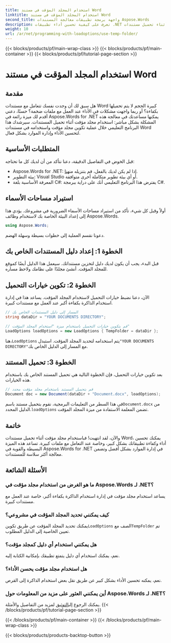 ```yaml
---
title: استخدام المجلد المؤقت في مستند Word
linktitle: استخدام المجلد المؤقت في مستند Word
second_title: واجهة برمجة تطبيقات معالجة المستندات Aspose.Words
description: تعرف على كيفية تحسين أداء تطبيقات .NET الخاصة بك عن طريق استخدام مجلد مؤقت أثناء تحميل مستندات Word باستخدام Aspose.Words.
weight: 10
url: /ar/net/programming-with-loadoptions/use-temp-folder/
---
```


{{< blocks/products/pf/main-wrap-class >}}
{{< blocks/products/pf/main-container >}}
{{< blocks/products/pf/tutorial-page-section >}}

# استخدام المجلد المؤقت في مستند Word

## مقدمة

هل سبق لك أن وجدت نفسك تتعامل مع مستندات Word كبيرة الحجم لا يتم تحميلها بكفاءة؟ أو ربما واجهت مشكلات في الأداء عند العمل مع ملفات ضخمة؟ حسنًا، دعني أقدم لك ميزة رائعة في Aspose.Words for .NET يمكنها مساعدتك في معالجة هذه المشكلة بشكل مباشر: استخدام مجلد مؤقت أثناء تحميل المستندات. سيرشدك هذا البرنامج التعليمي خلال عملية تكوين مجلد مؤقت واستخدامه في مستندات Word لتحسين الأداء وإدارة الموارد بشكل فعال.

## المتطلبات الأساسية

قبل الخوض في التفاصيل الدقيقة، دعنا نتأكد من أن لديك كل ما تحتاجه:

-  Aspose.Words for .NET: إذا لم يكن لديك بالفعل، قم بتنزيله من[هنا](https://releases.aspose.com/words/net/).
- بيئة التطوير: Visual Studio أو أي بيئة تطوير متكاملة أخرى متوافقة.
- المعرفة الأساسية بلغة C#: يفترض هذا البرنامج التعليمي أنك على دراية ببرمجة C#.

## استيراد مساحات الأسماء

أولاً وقبل كل شيء، تأكد من استيراد مساحات الأسماء الضرورية في مشروعك. يؤدي هذا إلى إعداد البيئة الخاصة بك لاستخدام وظائف Aspose.Words.

```csharp
using Aspose.Words;
```

دعونا نقسم العملية إلى خطوات بسيطة وسهلة الهضم.

## الخطوة 1: إعداد دليل المستندات الخاص بك

قبل البدء، يجب أن يكون لديك دليل لتخزين مستنداتك. سيعمل هذا الدليل أيضًا كموقع للمجلد المؤقت. أنشئ مجلدًا على نظامك ولاحظ مساره.

## الخطوة 2: تكوين خيارات التحميل

الآن، دعنا نضبط خيارات التحميل لاستخدام المجلد المؤقت. يساعد هذا في إدارة استخدام الذاكرة بكفاءة أكبر عند العمل مع مستندات كبيرة.

```csharp
// المسار إلى دليل المستندات الخاص بك
string dataDir = "YOUR DOCUMENTS DIRECTORY";

// قم بتكوين خيارات التحميل باستخدام ميزة "استخدام المجلد المؤقت"
LoadOptions loadOptions = new LoadOptions { TempFolder = dataDir };
```

 هنا،`LoadOptions` يتم استخدامه لتحديد المجلد المؤقت. استبدل`"YOUR DOCUMENTS DIRECTORY"`مع المسار إلى الدليل الخاص بك.

## الخطوة 3: تحميل المستند

بعد تكوين خيارات التحميل، فإن الخطوة التالية هي تحميل المستند الخاص بك باستخدام هذه الخيارات.

```csharp
// قم بتحميل المستند باستخدام مجلد مؤقت محدد
Document doc = new Document(dataDir + "Document.docx", loadOptions);
```

 في هذا السطر من التعليمات البرمجية، نقوم بتحميل مستند باسم`Document.docx` من الدليل المحدد.`loadOptions` تضمن المعلمة الاستفادة من ميزة المجلد المؤقت.

## خاتمة

والآن، لقد انتهيت! فباستخدام مجلد مؤقت أثناء تحميل مستندات Word، يمكنك تحسين أداء وكفاءة تطبيقاتك بشكل كبير، وخاصة عند التعامل مع ملفات كبيرة. تساعد هذه الميزة البسيطة والقوية في Aspose.Words for .NET في إدارة الموارد بشكل أفضل وتضمن معالجة أكثر سلاسة للمستندات.

## الأسئلة الشائعة

### ما هو الغرض من استخدام مجلد مؤقت في Aspose.Words لـ .NET؟
يساعد استخدام مجلد مؤقت في إدارة استخدام الذاكرة بكفاءة أكبر، خاصة عند العمل مع مستندات كبيرة.

### كيف يمكنني تحديد المجلد المؤقت في مشروعي؟
يمكنك تحديد المجلد المؤقت عن طريق تكوين`LoadOptions` الصف مع`TempFolder` تم تعيين الخاصية إلى الدليل المطلوب.

### هل يمكنني استخدام أي دليل كمجلد مؤقت؟
نعم، يمكنك استخدام أي دليل يتمتع تطبيقك بإمكانية الكتابة إليه.

### هل استخدام مجلد مؤقت يحسن الأداء؟
نعم، يمكنه تحسين الأداء بشكل كبير عن طريق نقل بعض استخدام الذاكرة إلى القرص.

### أين يمكنني العثور على مزيد من المعلومات حول Aspose.Words لـ .NET؟
 يمكنك الرجوع إلى[التوثيق](https://reference.aspose.com/words/net/) لمزيد من التفاصيل والأمثلة.
{{< /blocks/products/pf/tutorial-page-section >}}

{{< /blocks/products/pf/main-container >}}
{{< /blocks/products/pf/main-wrap-class >}}

{{< blocks/products/products-backtop-button >}}
